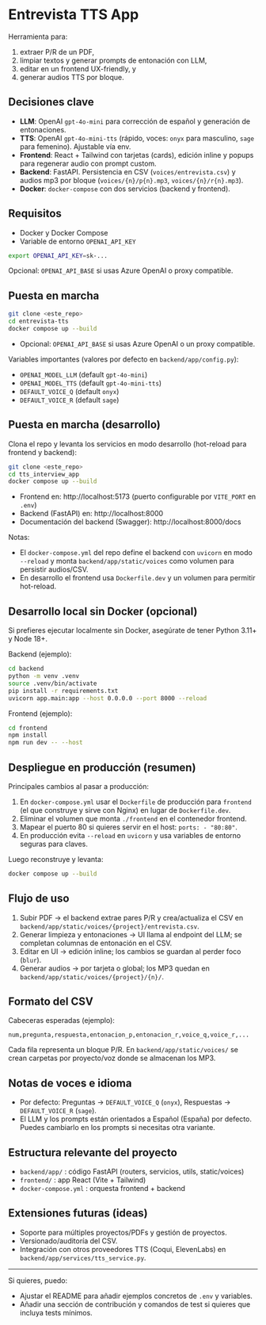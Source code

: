 # Entrevista TTS App

Herramienta para:

1. extraer P/R de un PDF,
2. limpiar textos y generar prompts de entonación con LLM,
3. editar en un frontend UX-friendly, y
4. generar audios TTS por bloque.

## Decisiones clave

- **LLM**: OpenAI `gpt-4o-mini` para corrección de español y generación de entonaciones.
- **TTS**: OpenAI `gpt-4o-mini-tts` (rápido, voces: `onyx` para masculino, `sage` para femenino). Ajustable vía env.
- **Frontend**: React + Tailwind con tarjetas (cards), edición inline y popups para regenerar audio con prompt custom.
- **Backend**: FastAPI. Persistencia en CSV (`voices/entrevista.csv`) y audios mp3 por bloque (`voices/{n}/p{n}.mp3`, `voices/{n}/r{n}.mp3`).
- **Docker**: `docker-compose` con dos servicios (backend y frontend).

## Requisitos

- Docker y Docker Compose
- Variable de entorno `OPENAI_API_KEY`

```bash
export OPENAI_API_KEY=sk-...
```

Opcional: `OPENAI_API_BASE` si usas Azure OpenAI o proxy compatible.

## Puesta en marcha

```bash
git clone <este_repo>
cd entrevista-tts
docker compose up --build
```
- Opcional: `OPENAI_API_BASE` si usas Azure OpenAI o un proxy compatible.

Variables importantes (valores por defecto en `backend/app/config.py`):

- `OPENAI_MODEL_LLM` (default `gpt-4o-mini`)
- `OPENAI_MODEL_TTS` (default `gpt-4o-mini-tts`)
- `DEFAULT_VOICE_Q` (default `onyx`)
- `DEFAULT_VOICE_R` (default `sage`)

## Puesta en marcha (desarrollo)

Clona el repo y levanta los servicios en modo desarrollo (hot-reload para frontend y backend):

```bash
git clone <este_repo>
cd tts_interview_app
docker compose up --build
```

- Frontend en: http://localhost:5173 (puerto configurable por `VITE_PORT` en `.env`)
- Backend (FastAPI) en: http://localhost:8000
- Documentación del backend (Swagger): http://localhost:8000/docs

Notas:

- El `docker-compose.yml` del repo define el backend con `uvicorn` en modo `--reload` y monta `backend/app/static/voices` como volumen para persistir audios/CSV.
- En desarrollo el frontend usa `Dockerfile.dev` y un volumen para permitir hot-reload.

## Desarrollo local sin Docker (opcional)

Si prefieres ejecutar localmente sin Docker, asegúrate de tener Python 3.11+ y Node 18+.

Backend (ejemplo):

```bash
cd backend
python -m venv .venv
source .venv/bin/activate
pip install -r requirements.txt
uvicorn app.main:app --host 0.0.0.0 --port 8000 --reload
```

Frontend (ejemplo):

```bash
cd frontend
npm install
npm run dev -- --host
```

## Despliegue en producción (resumen)

Principales cambios al pasar a producción:

1. En `docker-compose.yml` usar el `Dockerfile` de producción para `frontend` (el que construye y sirve con Nginx) en lugar de `Dockerfile.dev`.
2. Eliminar el volumen que monta `./frontend` en el contenedor frontend.
3. Mapear el puerto 80 si quieres servir en el host: `ports: - "80:80"`.
4. En producción evita `--reload` en `uvicorn` y usa variables de entorno seguras para claves.

Luego reconstruye y levanta:

```bash
docker compose up --build
```

## Flujo de uso

1. Subir PDF → el backend extrae pares P/R y crea/actualiza el CSV en `backend/app/static/voices/{project}/entrevista.csv`.
2. Generar limpieza y entonaciones → UI llama al endpoint del LLM; se completan columnas de entonación en el CSV.
3. Editar en UI → edición inline; los cambios se guardan al perder foco (`blur`).
4. Generar audios → por tarjeta o global; los MP3 quedan en `backend/app/static/voices/{project}/{n}/`.

## Formato del CSV

Cabeceras esperadas (ejemplo):

```
num,pregunta,respuesta,entonacion_p,entonacion_r,voice_q,voice_r,...
```

Cada fila representa un bloque P/R. En `backend/app/static/voices/` se crean carpetas por proyecto/voz donde se almacenan los MP3.

## Notas de voces e idioma

- Por defecto: Preguntas → `DEFAULT_VOICE_Q` (`onyx`), Respuestas → `DEFAULT_VOICE_R` (`sage`).
- El LLM y los prompts están orientados a Español (España) por defecto. Puedes cambiarlo en los prompts si necesitas otra variante.

## Estructura relevante del proyecto

- `backend/app/` : código FastAPI (routers, servicios, utils, static/voices)
- `frontend/` : app React (Vite + Tailwind)
- `docker-compose.yml` : orquesta frontend + backend

## Extensiones futuras (ideas)

- Soporte para múltiples proyectos/PDFs y gestión de proyectos.
- Versionado/auditoría del CSV.
- Integración con otros proveedores TTS (Coqui, ElevenLabs) en `backend/app/services/tts_service.py`.

---

Si quieres, puedo:

- Ajustar el README para añadir ejemplos concretos de `.env` y variables.
- Añadir una sección de contribución y comandos de test si quieres que incluya tests mínimos.

```

```
